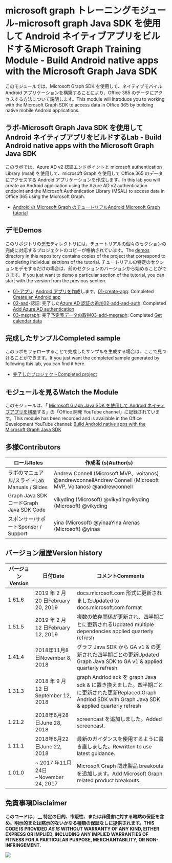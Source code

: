 # <a name="microsoft-graph-training-module---build-android-native-apps-with-the-microsoft-graph-java-sdk"></a><span data-ttu-id="19648-101">microsoft graph トレーニングモジュール-microsoft graph Java SDK を使用して Android ネイティブアプリをビルドする</span><span class="sxs-lookup"><span data-stu-id="19648-101">Microsoft Graph Training Module - Build Android native apps with the Microsoft Graph Java SDK</span></span>

<span data-ttu-id="19648-102">このモジュールでは、Microsoft Graph SDK を使用して、ネイティブモバイル Android アプリケーションを構築することにより、Office 365 のデータにアクセスする方法について説明します。</span><span class="sxs-lookup"><span data-stu-id="19648-102">This module will introduce you to working with the Microsoft Graph SDK to access data in Office 365 by building native mobile Android applications.</span></span>

## <a name="lab---build-android-native-apps-with-the-microsoft-graph-java-sdk"></a><span data-ttu-id="19648-103">ラボ-Microsoft Graph Java SDK を使用して Android ネイティブアプリをビルドする</span><span class="sxs-lookup"><span data-stu-id="19648-103">Lab - Build Android native apps with the Microsoft Graph Java SDK</span></span>

<span data-ttu-id="19648-104">このラボでは、Azure AD v2 認証エンドポイントと microsoft authentication Library (msal) を使用して、microsoft Graph を使用して Office 365 のデータにアクセスする Android アプリケーションを作成します。</span><span class="sxs-lookup"><span data-stu-id="19648-104">In this lab you will create an Android application using the Azure AD v2 authentication endpoint and the Microsoft Authentication Library (MSAL) to access data in Office 365 using the Microsoft Graph.</span></span>

- [<span data-ttu-id="19648-105">Android の Microsoft Graph のチュートリアル</span><span class="sxs-lookup"><span data-stu-id="19648-105">Android Microsoft Graph tutorial</span></span>](https://docs.microsoft.com/graph/tutorials/android)

## <a name="demos"></a><span data-ttu-id="19648-106">デモ</span><span class="sxs-lookup"><span data-stu-id="19648-106">Demos</span></span>

<span data-ttu-id="19648-107">このリポジトリの[デモ](./demos)ディレクトリには、チュートリアルの個々のセクションの完成に対応するプロジェクトのコピーが格納されています。</span><span class="sxs-lookup"><span data-stu-id="19648-107">The [demos](./demos) directory in this repository contains copies of the project that correspond to completing individual sections of the tutorial.</span></span> <span data-ttu-id="19648-108">チュートリアルの特定のセクションをデモするだけの場合は、前のセクションのバージョンから始めることができます。</span><span class="sxs-lookup"><span data-stu-id="19648-108">If you just want to demo a particular section of the tutorial, you can start with the version from the previous section.</span></span>

- <span data-ttu-id="19648-109">[01-アプリ](demos/01-create-app): [Android アプリを作成](https://docs.microsoft.com/graph/tutorials/android?tutorial-step=1)します。</span><span class="sxs-lookup"><span data-stu-id="19648-109">[01-create-app](demos/01-create-app): Completed [Create an Android app](https://docs.microsoft.com/graph/tutorials/android?tutorial-step=1)</span></span>
- <span data-ttu-id="19648-110">[02-aad](demos/02-add-aad-auth)-認証: 完了した[Azure AD 認証の追加](https://docs.microsoft.com/graph/tutorials/android?tutorial-step=3)</span><span class="sxs-lookup"><span data-stu-id="19648-110">[02-add-aad-auth](demos/02-add-aad-auth): Completed [Add Azure AD authentication](https://docs.microsoft.com/graph/tutorials/android?tutorial-step=3)</span></span>
- <span data-ttu-id="19648-111">[03-msgraph](demos/03-add-msgraph): 完了[予定表データの取得](https://docs.microsoft.com/graph/tutorials/android?tutorial-step=4)</span><span class="sxs-lookup"><span data-stu-id="19648-111">[03-add-msgraph](demos/03-add-msgraph): Completed [Get calendar data](https://docs.microsoft.com/graph/tutorials/android?tutorial-step=4)</span></span>

## <a name="completed-sample"></a><span data-ttu-id="19648-112">完成したサンプル</span><span class="sxs-lookup"><span data-stu-id="19648-112">Completed sample</span></span>

<span data-ttu-id="19648-113">このラボをフォローすることで完成したサンプルを生成する場合は、ここで見つけることができます。</span><span class="sxs-lookup"><span data-stu-id="19648-113">If you just want the completed sample generated by following this lab, you can find it here.</span></span>

- [<span data-ttu-id="19648-114">完了したプロジェクト</span><span class="sxs-lookup"><span data-stu-id="19648-114">Completed project</span></span>](demos/03-add-msgraph)

## <a name="watch-the-module"></a><span data-ttu-id="19648-115">モジュールを見る</span><span class="sxs-lookup"><span data-stu-id="19648-115">Watch the Module</span></span>

<span data-ttu-id="19648-116">このモジュールは、「 [Microsoft Graph Java SDK を使用して Android ネイティブアプリを構築](https://youtu.be/Yk0FMwXanck)する」の「Office 開発 YouTube channel」に記録されています。</span><span class="sxs-lookup"><span data-stu-id="19648-116">This module has been recorded and is available in the Office Development YouTube channel: [Build Android native apps with the Microsoft Graph Java SDK](https://youtu.be/Yk0FMwXanck)</span></span>

## <a name="contributors"></a><span data-ttu-id="19648-117">多様</span><span class="sxs-lookup"><span data-stu-id="19648-117">Contributors</span></span>

| <span data-ttu-id="19648-118">ロール</span><span class="sxs-lookup"><span data-stu-id="19648-118">Roles</span></span>                | <span data-ttu-id="19648-119">作成者 (s)</span><span class="sxs-lookup"><span data-stu-id="19648-119">Author(s)</span></span>                                               |
| -------------------- | ------------------------------------------------------- |
| <span data-ttu-id="19648-120">ラボのマニュアル/スライド</span><span class="sxs-lookup"><span data-stu-id="19648-120">Lab Manuals / Slides</span></span> | <span data-ttu-id="19648-121">Andrew Connell (Microsoft MVP、voitanos) @andrewconnell</span><span class="sxs-lookup"><span data-stu-id="19648-121">Andrew Connell (Microsoft MVP, Voitanos) @andrewconnell</span></span> |
| <span data-ttu-id="19648-122">Graph Java SDK コード</span><span class="sxs-lookup"><span data-stu-id="19648-122">Graph Java SDK Code</span></span>  | <span data-ttu-id="19648-123">vikyding (Microsoft) @vikyding</span><span class="sxs-lookup"><span data-stu-id="19648-123">vikyding (Microsoft) @vikyding</span></span>                          |
| <span data-ttu-id="19648-124">スポンサー/サポート</span><span class="sxs-lookup"><span data-stu-id="19648-124">Sponsor / Support</span></span>    | <span data-ttu-id="19648-125">yina (Microsoft) @yinaa</span><span class="sxs-lookup"><span data-stu-id="19648-125">Yina Arenas (Microsoft) @yinaa</span></span>                          |

## <a name="version-history"></a><span data-ttu-id="19648-126">バージョン履歴</span><span class="sxs-lookup"><span data-stu-id="19648-126">Version history</span></span>

| <span data-ttu-id="19648-127">バージョン</span><span class="sxs-lookup"><span data-stu-id="19648-127">Version</span></span> | <span data-ttu-id="19648-128">日付</span><span class="sxs-lookup"><span data-stu-id="19648-128">Date</span></span>               | <span data-ttu-id="19648-129">コメント</span><span class="sxs-lookup"><span data-stu-id="19648-129">Comments</span></span>                                                                   |
| ------- | ------------------ | -------------------------------------------------------------------------- |
| <span data-ttu-id="19648-130">1.6</span><span class="sxs-lookup"><span data-stu-id="19648-130">1.6</span></span>     | <span data-ttu-id="19648-131">2019 年 2 月 20 日</span><span class="sxs-lookup"><span data-stu-id="19648-131">February 20, 2019</span></span>  | <span data-ttu-id="19648-132">docs.microsoft.com 形式に更新されました</span><span class="sxs-lookup"><span data-stu-id="19648-132">Updated to docs.microsoft.com format</span></span>      |
| <span data-ttu-id="19648-133">1.5</span><span class="sxs-lookup"><span data-stu-id="19648-133">1.5</span></span>     | <span data-ttu-id="19648-134">2019 年 2 月 12 日</span><span class="sxs-lookup"><span data-stu-id="19648-134">February 12, 2019</span></span>  | <span data-ttu-id="19648-135">複数の依存関係が更新され、四半期ごとに更新される</span><span class="sxs-lookup"><span data-stu-id="19648-135">Updated multiple dependencies applied quarterly refresh</span></span>                    |
| <span data-ttu-id="19648-136">1.4</span><span class="sxs-lookup"><span data-stu-id="19648-136">1.4</span></span>     | <span data-ttu-id="19648-137">2018年11月8日</span><span class="sxs-lookup"><span data-stu-id="19648-137">November 8, 2018</span></span>   | <span data-ttu-id="19648-138">グラフ Java SDK から GA v1 & の更新された四半期ごとの更新</span><span class="sxs-lookup"><span data-stu-id="19648-138">Updated Graph Java SDK to GA v1 & applied quarterly refresh</span></span>                |
| <span data-ttu-id="19648-139">1.3</span><span class="sxs-lookup"><span data-stu-id="19648-139">1.3</span></span>     | <span data-ttu-id="19648-140">2018 年 9 月 12 日</span><span class="sxs-lookup"><span data-stu-id="19648-140">September 12, 2018</span></span> | <span data-ttu-id="19648-141">graph Andriod sdk を graph Java sdk & に置き換えました。四半期ごとに更新された更新</span><span class="sxs-lookup"><span data-stu-id="19648-141">Replaced Graph Andriod SDK with Graph Java SDK & applied quarterly refresh</span></span> |
| <span data-ttu-id="19648-142">1.2</span><span class="sxs-lookup"><span data-stu-id="19648-142">1.2</span></span>     | <span data-ttu-id="19648-143">2018年6月28日</span><span class="sxs-lookup"><span data-stu-id="19648-143">June 28, 2018</span></span>      | <span data-ttu-id="19648-144">screencast を追加しました。</span><span class="sxs-lookup"><span data-stu-id="19648-144">Added screencast.</span></span>                                                          |
| <span data-ttu-id="19648-145">1.1</span><span class="sxs-lookup"><span data-stu-id="19648-145">1.1</span></span>     | <span data-ttu-id="19648-146">2018年6月22日</span><span class="sxs-lookup"><span data-stu-id="19648-146">June 22, 2018</span></span>      | <span data-ttu-id="19648-147">最新のガイダンスを使用するように書き直しました。</span><span class="sxs-lookup"><span data-stu-id="19648-147">Rewritten to use latest guidance.</span></span>                                          |
| <span data-ttu-id="19648-148">1.0</span><span class="sxs-lookup"><span data-stu-id="19648-148">1.0</span></span>     | <span data-ttu-id="19648-149">~ 2017 年11月24日</span><span class="sxs-lookup"><span data-stu-id="19648-149">~November 24, 2017</span></span> | <span data-ttu-id="19648-150">Microsoft Graph 関連製品 breakouts を追加します。</span><span class="sxs-lookup"><span data-stu-id="19648-150">Add Microsoft Graph related product breakouts.</span></span>                             |

## <a name="disclaimer"></a><span data-ttu-id="19648-151">免責事項</span><span class="sxs-lookup"><span data-stu-id="19648-151">Disclaimer</span></span>

<span data-ttu-id="19648-152">**このコードは、 __ 特定の目的、市販性、または非侵害に対する暗黙の保証を含め、明示的または黙示的ないかなる種類の保証なしに提供されます。**</span><span class="sxs-lookup"><span data-stu-id="19648-152">**THIS CODE IS PROVIDED _AS IS_ WITHOUT WARRANTY OF ANY KIND, EITHER EXPRESS OR IMPLIED, INCLUDING ANY IMPLIED WARRANTIES OF FITNESS FOR A PARTICULAR PURPOSE, MERCHANTABILITY, OR NON-INFRINGEMENT.**</span></span>

<img src="https://telemetry.sharepointpnp.com/msgraph-training-android" />
